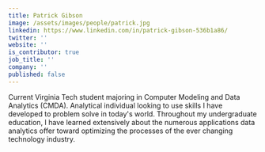 ```yaml
---
title: Patrick Gibson
image: /assets/images/people/patrick.jpg
linkedin: https://www.linkedin.com/in/patrick-gibson-536b1a86/
twitter: ''
website: ''
is_contributor: true
job_title: ''
company: ''
published: false
---
```

Current Virginia Tech student majoring in Computer Modeling and Data Analytics (CMDA). Analytical individual looking to use skills I have developed to problem solve in today's world. Throughout my undergraduate education, I have learned extensively about the numerous applications data analytics offer toward optimizing the processes of the ever changing technology industry.
